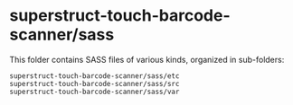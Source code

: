 # superstruct-touch-barcode-scanner/sass

This folder contains SASS files of various kinds, organized in sub-folders:

    superstruct-touch-barcode-scanner/sass/etc
    superstruct-touch-barcode-scanner/sass/src
    superstruct-touch-barcode-scanner/sass/var
